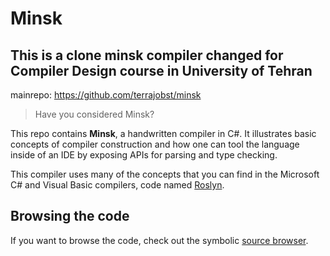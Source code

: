 # Minsk





## This is a clone minsk compiler changed for Compiler Design course in University of Tehran


mainrepo: https://github.com/terrajobst/minsk


> Have you considered Minsk?

This repo contains **Minsk**, a handwritten compiler in C#. It illustrates basic
concepts of compiler construction and how one can tool the language inside of an
IDE by exposing APIs for parsing and type checking.

This compiler uses many of the concepts that you can find in the Microsoft
C# and Visual Basic compilers, code named [Roslyn].

[Roslyn]: https://github.com/dotnet/roslyn


## Browsing the code

If you want to browse the code, check out the symbolic [source browser].

[source browser]: http://source.minsk-compiler.net
